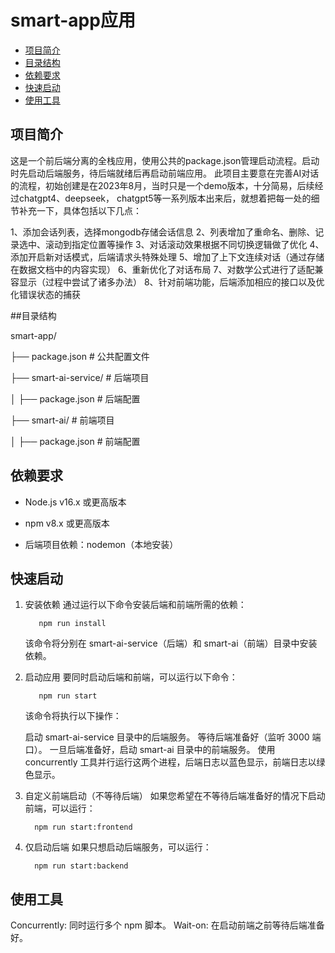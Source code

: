 # smart-app应用

  - [项目简介](#项目简介)
  - [目录结构](#目录结构)
  - [依赖要求](#依赖要求)
  - [快速启动](#快速启动)
  - [使用工具](#使用工具)

## 项目简介

这是一个前后端分离的全栈应用，使用公共的package.json管理启动流程。启动时先启动后端服务，待后端就绪后再启动前端应用。
此项目主要意在完善AI对话的流程，初始创建是在2023年8月，当时只是一个demo版本，十分简易，后续经过chatgpt4、deepseek，
chatgpt5等一系列版本出来后，就想着把每一处的细节补充一下，具体包括以下几点：

1、添加会话列表，选择mongodb存储会话信息
2、列表增加了重命名、删除、记录选中、滚动到指定位置等操作
3、对话滚动效果根据不同切换逻辑做了优化
4、添加开启新对话模式，后端请求头特殊处理
5、增加了上下文连续对话（通过存储在数据文档中的内容实现）
6、重新优化了对话布局
7、对数学公式进行了适配兼容显示（过程中尝试了诸多办法）
8、针对前端功能，后端添加相应的接口以及优化错误状态的捕获

##目录结构

smart-app/

├── package.json        # 公共配置文件

├── smart-ai-service/   # 后端项目

│ ├── package.json     # 后端配置

├── smart-ai/           # 前端项目

│ ├── package.json     # 前端配置

## 依赖要求

- Node.js v16.x 或更高版本

- npm v8.x 或更高版本

- 后端项目依赖：nodemon（本地安装）

## 快速启动

1. 安装依赖
   通过运行以下命令安装后端和前端所需的依赖：

   ```
      npm run install
   ```

   该命令将分别在 smart-ai-service（后端）和 smart-ai（前端）目录中安装依赖。

2. 启动应用
   要同时启动后端和前端，可以运行以下命令：

   ```
      npm run start
   ```
   该命令将执行以下操作：

   启动 smart-ai-service 目录中的后端服务。
   等待后端准备好（监听 3000 端口）。
   一旦后端准备好，启动 smart-ai 目录中的前端服务。
   使用 concurrently 工具并行运行这两个进程，后端日志以蓝色显示，前端日志以绿色显示。

3. 自定义前端启动（不等待后端）
   如果您希望在不等待后端准备好的情况下启动前端，可以运行：

   ```
     npm run start:frontend
   ```

4. 仅启动后端
   如果只想启动后端服务，可以运行：

   ```
     npm run start:backend
   ```

## 使用工具

   Concurrently: 同时运行多个 npm 脚本。
   Wait-on: 在启动前端之前等待后端准备好。
